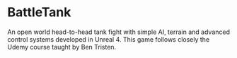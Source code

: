 # BattleTank

An open world head-to-head tank fight with simple AI, terrain and advanced control systems developed in Unreal 4. This game follows closely the Udemy course taught by Ben Tristen.   



